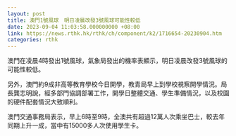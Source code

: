 ```yaml
---
layout: post
title: 澳門1號風球　明日凌晨改發3號風球可能性較低
date: 2023-09-04 11:03:58.000000000 +08:00
link: https://news.rthk.hk/rthk/ch/component/k2/1716654-20230904.htm
categories: rthk
---
```


澳門在凌晨4時發出1號風球，氣象局發出的機率表顯示，明日凌晨改發3號風球的可能性較低。

另外，澳門約9成非高等教育學校今日開學，教青局早上到學校視察開學情況。局長龔志明說，經多部門協調部署工作，開學日整體交通、學生準備情況，以及校園的硬件配套情況大致順利。

澳門交通事務局表示，早上6時至9時，全澳共有超過12萬人次乘坐巴士，較去年同期上升一成，當中有15000多人次使用學生卡。

